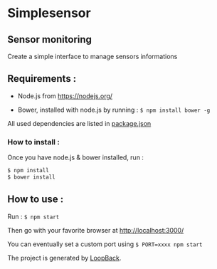 # Simplesensor

## Sensor monitoring

Create a simple interface to manage sensors informations


## Requirements :

- Node.js from https://nodejs.org/

- Bower, installed with node.js by running : `$ npm install bower -g`

All used dependencies are listed in [package.json](https://github.com/BenLeroy/simplesensor/blob/master/package.json)


###  How to install :

Once you have node.js & bower installed, run :

```bash
$ npm install
$ bower install
```

## How to use :

Run : `$ npm start`

Then go with your favorite browser at [http://localhost:3000/](http://localhost:3000/)

You can eventually set a custom port using `$ PORT=xxxx npm start`





The project is generated by [LoopBack](http://loopback.io).